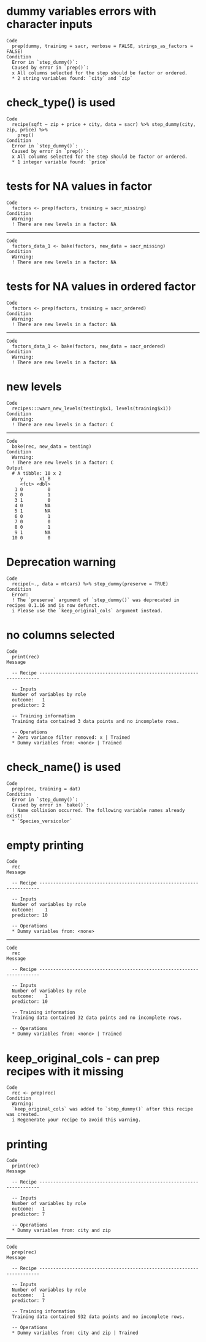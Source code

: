 # dummy variables errors with character inputs

    Code
      prep(dummy, training = sacr, verbose = FALSE, strings_as_factors = FALSE)
    Condition
      Error in `step_dummy()`:
      Caused by error in `prep()`:
      x All columns selected for the step should be factor or ordered.
      * 2 string variables found: `city` and `zip`

# check_type() is used

    Code
      recipe(sqft ~ zip + price + city, data = sacr) %>% step_dummy(city, zip, price) %>%
        prep()
    Condition
      Error in `step_dummy()`:
      Caused by error in `prep()`:
      x All columns selected for the step should be factor or ordered.
      * 1 integer variable found: `price`

# tests for NA values in factor

    Code
      factors <- prep(factors, training = sacr_missing)
    Condition
      Warning:
      ! There are new levels in a factor: NA

---

    Code
      factors_data_1 <- bake(factors, new_data = sacr_missing)
    Condition
      Warning:
      ! There are new levels in a factor: NA

# tests for NA values in ordered factor

    Code
      factors <- prep(factors, training = sacr_ordered)
    Condition
      Warning:
      ! There are new levels in a factor: NA

---

    Code
      factors_data_1 <- bake(factors, new_data = sacr_ordered)
    Condition
      Warning:
      ! There are new levels in a factor: NA

# new levels

    Code
      recipes:::warn_new_levels(testing$x1, levels(training$x1))
    Condition
      Warning:
      ! There are new levels in a factor: C

---

    Code
      bake(rec, new_data = testing)
    Condition
      Warning:
      ! There are new levels in a factor: C
    Output
      # A tibble: 10 x 2
         y      x1_B
         <fct> <dbl>
       1 0         0
       2 0         1
       3 1         0
       4 0        NA
       5 1        NA
       6 0         1
       7 0         0
       8 0         1
       9 1        NA
      10 0         0

# Deprecation warning

    Code
      recipe(~., data = mtcars) %>% step_dummy(preserve = TRUE)
    Condition
      Error:
      ! The `preserve` argument of `step_dummy()` was deprecated in recipes 0.1.16 and is now defunct.
      i Please use the `keep_original_cols` argument instead.

# no columns selected

    Code
      print(rec)
    Message
      
      -- Recipe ----------------------------------------------------------------------
      
      -- Inputs 
      Number of variables by role
      outcome:   1
      predictor: 2
      
      -- Training information 
      Training data contained 3 data points and no incomplete rows.
      
      -- Operations 
      * Zero variance filter removed: x | Trained
      * Dummy variables from: <none> | Trained

# check_name() is used

    Code
      prep(rec, training = dat)
    Condition
      Error in `step_dummy()`:
      Caused by error in `bake()`:
      ! Name collision occurred. The following variable names already exist:
      * `Species_versicolor`

# empty printing

    Code
      rec
    Message
      
      -- Recipe ----------------------------------------------------------------------
      
      -- Inputs 
      Number of variables by role
      outcome:    1
      predictor: 10
      
      -- Operations 
      * Dummy variables from: <none>

---

    Code
      rec
    Message
      
      -- Recipe ----------------------------------------------------------------------
      
      -- Inputs 
      Number of variables by role
      outcome:    1
      predictor: 10
      
      -- Training information 
      Training data contained 32 data points and no incomplete rows.
      
      -- Operations 
      * Dummy variables from: <none> | Trained

# keep_original_cols - can prep recipes with it missing

    Code
      rec <- prep(rec)
    Condition
      Warning:
      `keep_original_cols` was added to `step_dummy()` after this recipe was created.
      i Regenerate your recipe to avoid this warning.

# printing

    Code
      print(rec)
    Message
      
      -- Recipe ----------------------------------------------------------------------
      
      -- Inputs 
      Number of variables by role
      outcome:   1
      predictor: 7
      
      -- Operations 
      * Dummy variables from: city and zip

---

    Code
      prep(rec)
    Message
      
      -- Recipe ----------------------------------------------------------------------
      
      -- Inputs 
      Number of variables by role
      outcome:   1
      predictor: 7
      
      -- Training information 
      Training data contained 932 data points and no incomplete rows.
      
      -- Operations 
      * Dummy variables from: city and zip | Trained

